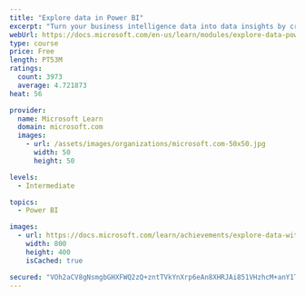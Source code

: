 ```yaml
---
title: "Explore data in Power BI"
excerpt: "Turn your business intelligence data into data insights by creating and configuring Power BI dashboards."
webUrl: https://docs.microsoft.com/en-us/learn/modules/explore-data-power-bi/
type: course
price: Free
length: PT53M
ratings:
  count: 3973
  average: 4.721873
heat: 56

provider:
  name: Microsoft Learn
  domain: microsoft.com
  images:
    - url: /assets/images/organizations/microsoft.com-50x50.jpg
      width: 50
      height: 50

levels:
  - Intermediate

topics:
  - Power BI

images:
  - url: https://docs.microsoft.com/learn/achievements/explore-data-with-power-bi-desktop-social.png
    width: 800
    height: 400
    isCached: true

secured: "VOh2aCV8gNsmgbGHXFWQ2zQ+zntTVkYnXrp6eAn8XHRJAi851VHzhcM+anY1TC3WscQBkGUpiqSGUFgunc/nTcXjwJfDJYJKGbIwVKvwdZ/RPOd/gBHB2X4n8CZTdLbx11uYykiEdPTNrZ0awy6t9tum0hmSG7tCfii9M4ORi3rh/5KBfQf4bdUxfjckPLC3qxJRGJKkX8h/9eB+mWcTFyob8bkCxF6S4Z7pua9wfbbcNVVSUnOT6PjtrbtwIzwDasoSrqdOkfHKYanhJ/kIVVDmHA5aWN4G4gQwOY3YChXySo8Xq7ZYqfEQn4XEUseRue9suYvgLkvD3H82MuPglWXWbWrdV8mwXUcT6S1p9wtPyM2ynimw1JGWYKl2G9Gkyj3YlNPw2mK8ctG/G1T3V+AcGNKLgUHUysoTY3h5xec=;IXT/90DpiGmSCGrv5nQH6Q=="
---
```


